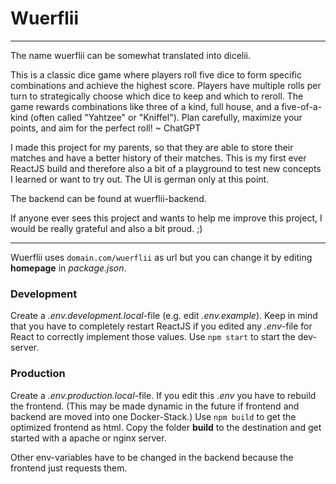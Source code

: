 
# Wuerflii

___


The name wuerflii can be somewhat translated into dicelii.

This is a classic dice game where players roll five dice to form specific combinations and achieve the highest score. Players have multiple rolls per turn to strategically choose which dice to keep and which to reroll. The game rewards combinations like three of a kind, full house, and a five-of-a-kind (often called "Yahtzee" or "Kniffel"). Plan carefully, maximize your points, and aim for the perfect roll!
~ ChatGPT

I made this project for my parents, so that they are able to store their matches and have a better history of their matches. 
This is my first ever ReactJS build and therefore also a bit of a playground to test new concepts I learned or want to try out. The UI is german only at this point. 

The backend can be found at wuerflii-backend.

If anyone ever sees this project and wants to help me improve this project, I would be really grateful and also a bit proud. ;) 


___


Wuerflii uses `domain.com/wuerflii` as url but you can change it by editing **homepage** in _package.json_.


### Development

Create a _.env.development.local_-file (e.g. edit _.env.example_). Keep in mind that you have to completely restart ReactJS if you edited any _.env_-file for React to correctly implement those values.
Use `npm start` to start the dev-server.


### Production

Create a _.env.production.local_-file. If you edit this _.env_ you have to rebuild the frontend. (This may be made dynamic in the future if frontend and backend are moved into one Docker-Stack.)
Use `npm build` to get the optimized frontend as html. Copy the folder **build** to the destination and get started with a apache or nginx server.

Other env-variables have to be changed in the backend because the frontend just requests them.

